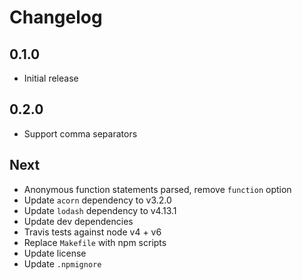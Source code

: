 # Changelog

## 0.1.0

* Initial release

## 0.2.0

* Support comma separators

## Next

* Anonymous function statements parsed, remove `function` option
* Update `acorn` dependency to v3.2.0
* Update `lodash` dependency to v4.13.1
* Update dev dependencies
* Travis tests against node v4 + v6
* Replace `Makefile` with npm scripts
* Update license
* Update `.npmignore`
